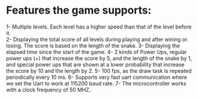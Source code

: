 # Features the game supports:
1- Multiple levels. Each level has a higher speed than that of the level before it.\
2- Displaying the total score of all levels during playing and after wining or.
losing. The score is based on the length of the snake.
3- Displaying the elapsed time since the start of the game.
4- 2 kinds of Power Ups, regular power ups (+) that increase the score by 5, and the length of the snake by 1, and special power ups that are shown at a lower probability that increase the score by 10 and the length by 2.
5- 100 fps, as the draw task is repeated periodically every 10 ms.
6- Supports very fast uart communication where we set the Uart to work at 115200 baud rate.
7- The microcontroller works with a clock frequency of 50 MHZ.
